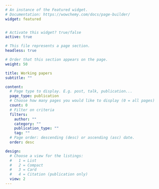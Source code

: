 ```yaml
---
# An instance of the Featured widget.
# Documentation: https://wowchemy.com/docs/page-builder/
widget: featured


# Activate this widget? true/false
active: true

# This file represents a page section.
headless: true

# Order that this section appears on the page.
weight: 50

title: Working papers
subtitle: ""

content:
  # Page type to display. E.g. post, talk, publication...
  page_type: publication
  # Choose how many pages you would like to display (0 = all pages)
  count: 0
  # Filter on criteria
  filters:
    author: ""
    category: ""
    publication_type: ""
    tag: ""
  # Page order: descending (desc) or ascending (asc) date.
  order: desc

design:
  # Choose a view for the listings:
  #   1 = List
  #   2 = Compact
  #   3 = Card
  #   4 = Citation (publication only)
  view: 2
---
```


